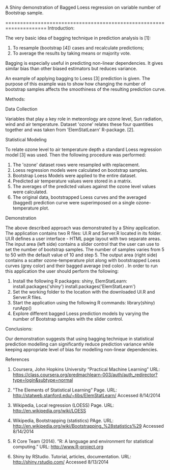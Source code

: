 A Shiny demonstration of Bagged Loess regression on variable number of Bootstrap sample.

====================================================================
Introduction: 

The very basic idea of bagging technique in prediction analysis is [1]:
1. To resample (bootstrap [4]) cases and recalculate predictions;
2. To average the results by taking means or majority vote. 

Bagging is especially useful in predicting non-linear dependencies. It gives similar bias than other biased estimators but reduces variance.

An example of applying bagging to Loess [3] prediction is given. The purpose of this example was to show how changing the number of bootstrap samples affects the smoothiness of the resulting prediction curve.


Methods:

Data Collection

Variables that play a key role in meteorology are ozone level, Sun radiation, wind and air temperature. Dataset 'ozone' relates these four quantities together and was taken from 'ElemStatLearn' R-package. [2]. 

Statistical Modeling

To relate ozone level to air temperature depth a standard Loess regression model [3] was used. Then the following procedure was performed:

1. The 'ozone' dataset rows were resampled with replacement.
2. Loess regression models were calculated on bootstrap samples.
3. Bootstrap Loess Models were applied to the entire dataset.
4. Predicted air temperature values were stored in a matrix.
5. The averages of the predicted values against the ozone level values were calculated.
6. The original data, bootstrapped Loess curves and the averaged (bagged) prediction  curve were superimposed on a single ozone-temperature plot.

Demonstration

The above described approach was demonstrated by a Shiny application.
The application contains two R files: UI.R and Server.R located in its folder.
UI.R defines a user interface - HTML page layout with two separate areas.
The input area (left side) contains a slider control that the user can use to set the number of bootstrap samples. The number of samples varies from 5 to 50 with the default value of 10 and step 5.
The output area (right side) contains a scatter ozone-temperature plot along with bootstrapped Loess curves (grey color) and their bagged average (red color) .
In order to run this application the user should perform the following:

1. Install the following R packages: shiny, ElemStatLearn:
    install.packages('shiny')
    install.packages('ElemStatLearn')
2. Set the working folder to the location with the downloaded UI.R and Server.R files.
3. Start the application using the following R commands: 
    library(shiny)
    runApp()
4. Explore different bagged Loess prediction models by varying the number of Bootstrap
    samples with the slider control.


Conclusions: 

Our demonstration suggests that using bagging technique in statistical prediction modelling can significantly reduce prediction variance while keeping appropriate level of bias for modelling non-linear dependencies.


References

1. Coursera, John Hopkins University “Practical Machine Learning”  URL: https://class.coursera.org/predmachlearn-003/auth/auth_redirector?type=login&subtype=normal
 
2. "The Elements of Statistical Learning” Page. URL: http://statweb.stanford.edu/~tibs/ElemStatLearn/ Accessed 8/14/2014

3. Wikipedia, Local regression (LOESS) Page. URL: http://en.wikipedia.org/wiki/LOESS

4. Wikipedia, Bootstrapping (statistics) PAge. URL: http://en.wikipedia.org/wiki/Bootstrapping_%28statistics%29 Accessed 8/14/2014

5. R Core Team (2014). ”R: A language and environment for statistical computing.” URL: http://www.R-project.org

6. Shiny by RStudio. Tutorial, articles, documentation.  URL: http://shiny.rstudio.com/ Accessed 8/13/2014

